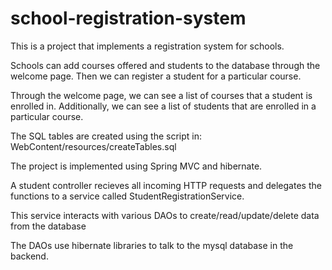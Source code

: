 # school-registration-system

This is a project that implements a registration system for schools.

Schools can add courses offered and students to the database through the welcome page.
Then we can register a student for a particular course.

Through the welcome page, we can see a list of courses that a student is enrolled in.
Additionally, we can see a list of students that are enrolled in a particular course.

The SQL tables are created using the script in: 
WebContent/resources/createTables.sql

The project is implemented using Spring MVC and hibernate.

A student controller recieves all incoming HTTP requests and delegates the functions to a service called StudentRegistrationService.

This service interacts with various DAOs to create/read/update/delete data from the database

The DAOs use hibernate libraries to talk to the mysql database in the backend.
